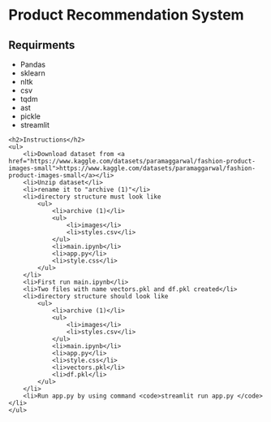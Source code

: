 
<!DOCTYPE html>
<html lang="en">
<head>
    <meta charset="UTF-8">
    <meta http-equiv="X-UA-Compatible" content="IE=edge">
    <meta name="viewport" content="width=device-width, initial-scale=1.0">
    <title>Document</title>
</head>
<body>
    <h1>Product Recommendation System</h1>
    <h2>Requirments</h2>
    <ul>
        <li>Pandas</li>
        <li>sklearn</li>
        <li>nltk</li>
        <li>csv</li>
        <li>tqdm</li>
        <li>ast</li>
        <li>pickle</li>
        <li>streamlit</li>
    </ul>

    <h2>Instructions</h2>
    <ul>
        <li>Download dataset from <a href="https://www.kaggle.com/datasets/paramaggarwal/fashion-product-images-small">https://www.kaggle.com/datasets/paramaggarwal/fashion-product-images-small</a></li>
        <li>Unzip dataset</li>
        <li>rename it to "archive (1)"</li>
        <li>directory structure must look like
            <ul>
                <li>archive (1)</li>
                <ul>
                    <li>images</li>
                    <li>styles.csv</li>
                </ul>
                <li>main.ipynb</li>
                <li>app.py</li>
                <li>style.css</li>
            </ul>
        </li>
        <li>First run main.ipynb</li>
        <li>Two files with name vectors.pkl and df.pkl created</li>
        <li>directory structure should look like
            <ul>
                <li>archive (1)</li>
                <ul>
                    <li>images</li>
                    <li>styles.csv</li>
                </ul>
                <li>main.ipynb</li>
                <li>app.py</li>
                <li>style.css</li>
                <li>vectors.pkl</li>
                <li>df.pkl</li>
            </ul>
        </li>
        <li>Run app.py by using command <code>streamlit run app.py </code> </li>
    </ul>
</body>
</html>
